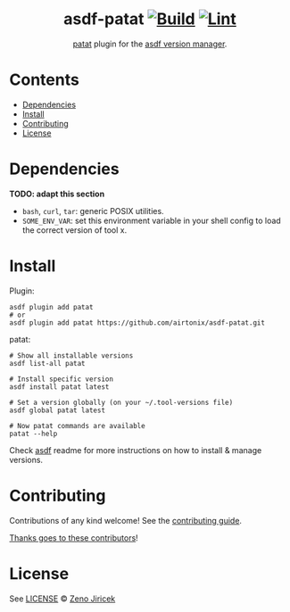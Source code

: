 <div align="center">

# asdf-patat [![Build](https://github.com/airtonix/asdf-patat/actions/workflows/build.yml/badge.svg)](https://github.com/airtonix/asdf-patat/actions/workflows/build.yml) [![Lint](https://github.com/airtonix/asdf-patat/actions/workflows/lint.yml/badge.svg)](https://github.com/airtonix/asdf-patat/actions/workflows/lint.yml)


[patat](https://github.com/jaspervdj/patat) plugin for the [asdf version manager](https://asdf-vm.com).

</div>

# Contents

- [Dependencies](#dependencies)
- [Install](#install)
- [Contributing](#contributing)
- [License](#license)

# Dependencies

**TODO: adapt this section**

- `bash`, `curl`, `tar`: generic POSIX utilities.
- `SOME_ENV_VAR`: set this environment variable in your shell config to load the correct version of tool x.

# Install

Plugin:

```shell
asdf plugin add patat
# or
asdf plugin add patat https://github.com/airtonix/asdf-patat.git
```

patat:

```shell
# Show all installable versions
asdf list-all patat

# Install specific version
asdf install patat latest

# Set a version globally (on your ~/.tool-versions file)
asdf global patat latest

# Now patat commands are available
patat --help
```

Check [asdf](https://github.com/asdf-vm/asdf) readme for more instructions on how to
install & manage versions.

# Contributing

Contributions of any kind welcome! See the [contributing guide](contributing.md).

[Thanks goes to these contributors](https://github.com/airtonix/asdf-patat/graphs/contributors)!

# License

See [LICENSE](LICENSE) © [Zeno Jiricek](https://github.com/airtonix/)
